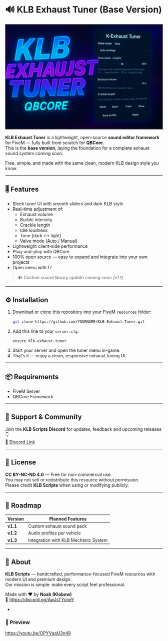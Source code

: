 # 🔊 KLB Exhaust Tuner (Base Version)

![KLB Exhaust Tuner](assets/klb-exhaust-tuner-1920x1080.png)


**KLB Exhaust Tuner** is a lightweight, open-source **sound editor framework** for FiveM — fully built from scratch for **QBCore**.  
This is the **base version**, laying the foundation for a complete exhaust sound system coming soon.  

Free, simple, and made with the same clean, modern KLB design style you know.

---

## 🎚️ Features
- Sleek tuner UI with smooth sliders and dark KLB style  
- Real-time adjustment of:
  - Exhaust volume  
  - Burble intensity  
  - Crackle length  
  - Idle loudness  
  - Tone (dark ↔ light)  
  - Valve mode (Auto / Manual)
- Lightweight client-side performance  
- Plug-and-play with QBCore  
- 100% open source — easy to expand and integrate into your own projects  
- Open menu with f7

> 🔊 *Custom sound library update coming soon (v1.1)*  

---

## ⚙️ Installation
1. Download or clone this repository into your FiveM `resources` folder:  
   ```bash
   git clone https://github.com/YOURNAME/KLB-Exhaust-Tuner.git
   ```
2. Add this line to your `server.cfg`:  
   ```
   ensure klb-exhaust-tuner
   ```
3. Start your server and open the tuner menu in-game.  
4. That’s it — enjoy a clean, responsive exhaust tuning UI.

---

## 📦 Requirements
- FiveM Server  
- QBCore Framework  

---

## 💬 Support & Community
Join the **KLB Scripts Discord** for updates, feedback and upcoming releases 👇  
💬 [Discord Link](https://discord.gg/AwJsTYcpeY)

---

## 🧠 License
**CC BY-NC-ND 4.0** — Free for non-commercial use.  
You may not sell or redistribute this resource without permission.  
Please credit **KLB Scripts** when using or modifying publicly.  

---

## 🚀 Roadmap
| Version | Planned Features |
|----------|------------------|
| **v1.1** | Custom exhaust sound pack |
| **v1.2** | Audio profiles per vehicle |
| **v1.3** | Integration with KLB Mechanic System |

---

## 💜 About
**KLB Scripts** — handcrafted, performance-focused FiveM resources with modern UI and premium design.  
Our mission is simple: make every script feel professional.  

Made with ❤️ by **Noah (Klobow)**  
🔗 https://discord.gg/AwJsTYcpeY

-

### 📸 Preview
https://youtu.be/OPYVqaU3n48
